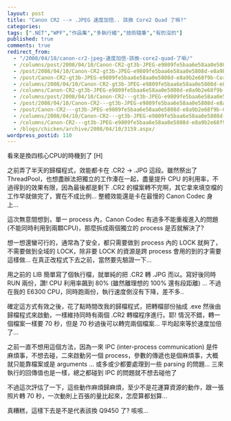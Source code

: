 ```yaml
---
layout: post
title: "Canon CR2 --> .JPEG 速度加倍.. 該換 Core2 Quad 了嘛?"
categories:
tags: [".NET","WPF","作品集","多執行緒","技術隨筆","有的沒的"]
published: true
comments: true
redirect_from:
  - "/2008/04/10/canon-cr2-jpeg-速度加倍-該換-core2-quad-了嘛/"
  - /columns/post/2008/04/10/Canon-CR2-gt3b-JPEG-e9809fe5baa6e58aa0e5808d-e8a9b2e68f9b-Core2-Quad-e4ba86e5989b.aspx/
  - /post/2008/04/10/Canon-CR2-gt3b-JPEG-e9809fe5baa6e58aa0e5808d-e8a9b2e68f9b-Core2-Quad-e4ba86e5989b.aspx/
  - /post/Canon-CR2-gt3b-JPEG-e9809fe5baa6e58aa0e5808d-e8a9b2e68f9b-Core2-Quad-e4ba86e5989b.aspx/
  - /columns/2008/04/10/Canon-CR2-gt3b-JPEG-e9809fe5baa6e58aa0e5808d-e8a9b2e68f9b-Core2-Quad-e4ba86e5989b.aspx/
  - /columns/Canon-CR2-gt3b-JPEG-e9809fe5baa6e58aa0e5808d-e8a9b2e68f9b-Core2-Quad-e4ba86e5989b.aspx/
  - /columns/post/2008/04/10/Canon-CR2---gt3b-JPEG-e9809fe5baa6e58aa0e5808d-e8a9b2e68f9b-Core2-Quad-e4ba86e5989b.aspx/
  - /post/2008/04/10/Canon-CR2---gt3b-JPEG-e9809fe5baa6e58aa0e5808d-e8a9b2e68f9b-Core2-Quad-e4ba86e5989b.aspx/
  - /post/Canon-CR2---gt3b-JPEG-e9809fe5baa6e58aa0e5808d-e8a9b2e68f9b-Core2-Quad-e4ba86e5989b.aspx/
  - /columns/2008/04/10/Canon-CR2---gt3b-JPEG-e9809fe5baa6e58aa0e5808d-e8a9b2e68f9b-Core2-Quad-e4ba86e5989b.aspx/
  - /columns/Canon-CR2---gt3b-JPEG-e9809fe5baa6e58aa0e5808d-e8a9b2e68f9b-Core2-Quad-e4ba86e5989b.aspx/
  - /blogs/chicken/archive/2008/04/10/3159.aspx/
wordpress_postid: 110
---
```


看來是換四核心CPU的時機到了 [H]

之前弄了半天的歸檔程式，效能都卡在 .CR2 -> .JPG 這段。雖然祭出了 ThreadPool，也想盡辦法把獨立的工作湊在一起，盡量提升 CPU 的利用率，不過得到的效果有限，因為最後都是剩下 .CR2 的檔案轉不完啊，其它拿來填空檔的工作早就做完了，實在不成比例... 整體效能還是卡在最慢的 Canon Codec 身上...

這次無意間想到，單一 process 內，Canon Codec 有過多不能重複進入的問題 (不能同時利用到兩顆CPU)，那麼拆成兩個獨立的 process 是否就解決了?

想一想還蠻可行的，通常為了安全，都只需要做到 process 內的 LOCK 就夠了，不需要做到全域的 LOCK，除非要 LOCK 的資源是跨 process 會用的到的才需要這樣做... 在真正改程式下去之前，當然要先驗證一下...

用之前的 LIB 簡單寫了個執行檔，就單純的把 .CR2 轉 .JPG 而以。寫好後同時 RUN 兩份，讚! CPU 利用率飆到 80% (雖然離理想的 100% 還有段距離) ... 不過在我的 E6300 CPU，同時跑兩份，執行速度倒沒有下降，差不多..

確定這方式有效之後，花了點時間改我的歸檔程式，把轉檔部份抽成 .exe 然後由歸檔程式來啟動，一樣維持同時有兩個 .CR2 轉檔程序進行。耶! 情況不錯，轉一個檔案一樣要 70 秒，但是 70 秒過後可以轉完兩個檔案... 平均起來等於速度加倍了...

之前一直不想用這個方法，因為一來 IPC (inter-process communication) 是件麻煩事，不想去碰，二來啟動另一個 process，參數的傳遞也是個麻煩事，大概就只能靠檔案或是 arguments ... 或多或少都要處理到一些 parsing 的問題... 三來執行的回傳值也是一樣，總之都碰到 IPC 的問題就不想去碰他了

不過這次評估了一下，這些動作麻煩歸麻煩，至少不是花運算資源的動作，跟一張照片轉 70 秒，一次動則上百張的量比起來，怎麼算都划算...

真糟糕，這樣下去是不是代表該換 Q9450 了? 咳咳...
